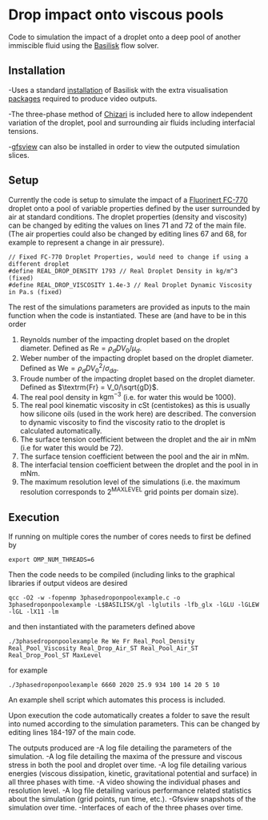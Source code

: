 # Drop impact onto viscous pools

Code to simulation the impact of a droplet onto a deep pool of another immiscible fluid using the [Basilisk](http://basilisk.fr/) flow solver.

## Installation

-Uses a standard [installation](http://basilisk.fr/src/INSTALL) of Basilisk with the extra visualisation [packages](http://basilisk.fr/src/gl/INSTALL) required to produce video outputs.

-The three-phase method of [Chizari](http://basilisk.fr/sandbox/chizari/threephase/) is included here to allow independent variation of the droplet, pool and surrounding air fluids including interfacial tensions.

-[gfsview](http://gfs.sourceforge.net/wiki/index.php/Main_Page) can also be installed in order to view the outputed simulation slices.

## Setup

Currently the code is setup to simulate the impact of a [Fluorinert FC-770](https://www.3m.co.uk/3M/en_GB/p/d/b40006507/) droplet onto a pool of variable properties defined by the user surrounded by air at standard conditions. The droplet properties (density and viscosity) can be changed by editing the values on lines 71 and 72 of the main file. (The air properties could also be changed by editing lines 67 and 68, for example to represent a change in air pressure).

```
// Fixed FC-770 Droplet Properties, would need to change if using a different droplet
#define REAL_DROP_DENSITY 1793 // Real Droplet Density in kg/m^3 (fixed)
#define REAL_DROP_VISCOSITY 1.4e-3 // Real Droplet Dynamic Viscosity in Pa.s (fixed)
```

The rest of the simulations parameters are provided as inputs to the main function when the code is instantiated. These are (and have to be in this order

1. Reynolds number of the impacting droplet based on the droplet diameter. Defined as $\textrm{Re} = \rho_dDV_0/\mu_d$.
2. Weber number of the impacting droplet based on the droplet diameter. Defined as $\textrm{We} = \rho_dDV_0^2/\sigma_{da}$.
3. Froude number of the impacting droplet based on the droplet diameter. Defined as $\textrm{Fr} = V_0/\sqrt{gD}$.
4. The real pool density in $\textrm{kgm}^{-3}$ (i.e. for water this would be 1000).
5. The real pool kinematic viscosity in $\textrm{cSt}$ (centistokes) as this is usually how silicone oils (used in the work here) are described. The conversion to dynamic viscosity to find the viscosity ratio to the droplet is calculated automatically.
6. The surface tension coefficient between the droplet and the air in $\textrm{mNm}$ (i.e for water this would be 72).
7. The surface tension coefficient between the pool and the air in $\textrm{mNm}$.
8. The interfacial tension coefficient between the droplet and the pool in in $\textrm{mNm}$.
9. The maximum resolution level of the simulations (i.e. the maximum resolution corresponds to $2^{\textrm{MAXLEVEL}}$ grid points per domain size).

## Execution

If running on multiple cores the number of cores needs to first be defined by 
```
export OMP_NUM_THREADS=6
```
Then the code needs to be compiled (including links to the graphical libraries if output videos are desired
```
qcc -O2 -w -fopenmp 3phasedroponpoolexample.c -o 3phasedroponpoolexample -L$BASILISK/gl -lglutils -lfb_glx -lGLU -lGLEW -lGL -lX11 -lm
```
and then instantiated with the parameters defined above 
```
./3phasedroponpoolexample Re We Fr Real_Pool_Density Real_Pool_Viscosity Real_Drop_Air_ST Real_Pool_Air_ST Real_Drop_Pool_ST MaxLevel
```
for example
```
./3phasedroponpoolexample 6660 2020 25.9 934 100 14 20 5 10
```
An example shell script which automates this process is included.

Upon execution the code automatically creates a folder to save the result into numed according to the simulation parameters. This can be changed by editing lines 184-197 of the main code.

The outputs produced are
-A log file detailing the parameters of the simulation.
-A log file detailing the maxima of the pressure and viscous stress in both the pool and droplet over time.
-A log file detailing various energies (viscous dissipation, kinetic, gravitational potential and surface) in all three phases with time.
-A video showing the individual phases and resolution level.
-A log file detailing various performance related statistics about the simulation (grid points, run time, etc.).
-Gfsview snapshots of the simulation over time.
-Interfaces of each of the three phases over time.
